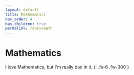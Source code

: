 ```yaml
---
layout: default
title: Mathematics
nav_order: 4
has_children: true
permalink: /docs/math
---
```


# Mathematics

I love Mathematics, but I'm really bad in it.
{: .fs-6 .fw-300 }
